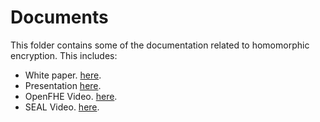 # Documents
This folder contains some of the documentation related to homomorphic encryption. This includes:

* White paper. [here](https://github.com/billbuchanan/homomorphic_encryption/blob/main/docs/Homomorphic_encryption_white_paper.pdf).
* Presentation [here](https://github.com/billbuchanan/homomorphic_encryption/blob/main/docs/homomorphic_white_paper.pptx).
* OpenFHE Video. [here](https://www.youtube.com/watch?v=1aeasUAoUAA).
* SEAL Video. [here](https://www.youtube.com/watch?v=eBF-Vnb7KiY).
